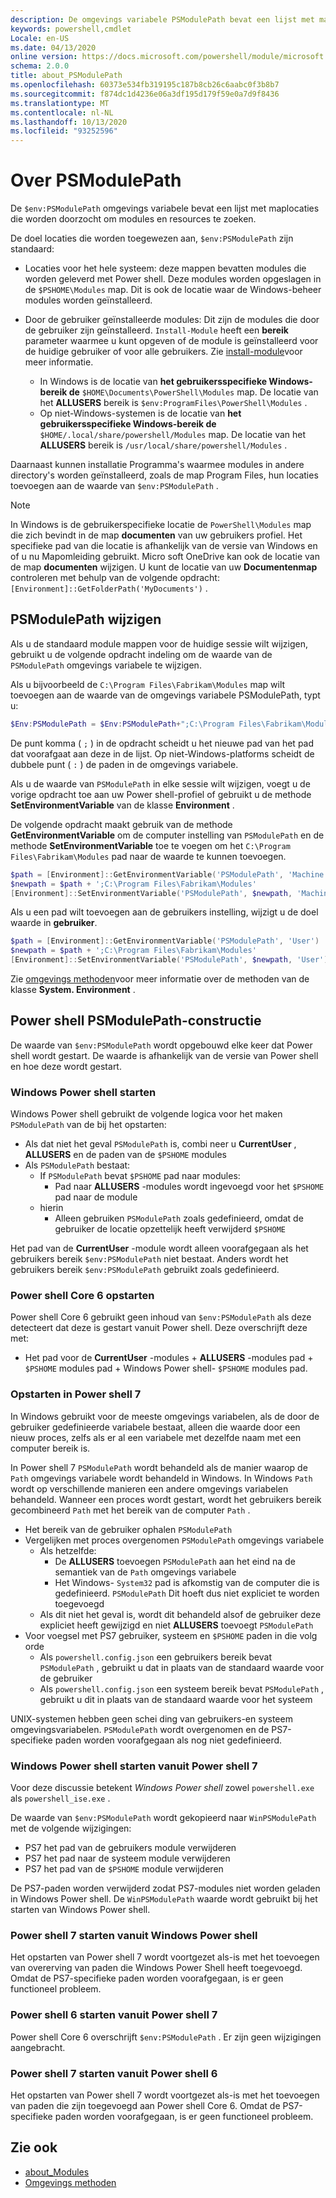 ```yaml
---
description: De omgevings variabele PSModulePath bevat een lijst met maplocaties die worden doorzocht om modules en resources te zoeken.
keywords: powershell,cmdlet
Locale: en-US
ms.date: 04/13/2020
online version: https://docs.microsoft.com/powershell/module/microsoft.powershell.core/about/about_PSModulePath?view=powershell-5.1&WT.mc_id=ps-gethelp
schema: 2.0.0
title: about_PSModulePath
ms.openlocfilehash: 60373e534fb319195c187b8cb26c6aabc0f3b8b7
ms.sourcegitcommit: f874dc1d4236e06a3df195d179f59e0a7d9f8436
ms.translationtype: MT
ms.contentlocale: nl-NL
ms.lasthandoff: 10/13/2020
ms.locfileid: "93252596"
---
```

# <a name="about-psmodulepath"></a>Over PSModulePath

De `$env:PSModulePath` omgevings variabele bevat een lijst met maplocaties die worden doorzocht om modules en resources te zoeken.

De doel locaties die worden toegewezen aan, `$env:PSModulePath` zijn standaard:

- Locaties voor het hele systeem: deze mappen bevatten modules die worden geleverd met Power shell. Deze modules worden opgeslagen in de `$PSHOME\Modules` map. Dit is ook de locatie waar de Windows-beheer modules worden geïnstalleerd.

- Door de gebruiker geïnstalleerde modules: Dit zijn de modules die door de gebruiker zijn geïnstalleerd.
  `Install-Module` heeft een **bereik** parameter waarmee u kunt opgeven of de module is geïnstalleerd voor de huidige gebruiker of voor alle gebruikers. Zie [install-module](xref:PowerShellGet.Install-Module)voor meer informatie.

  - In Windows is de locatie van **het gebruikersspecifieke Windows-bereik de** `$HOME\Documents\PowerShell\Modules` map. De locatie van het **ALLUSERS** bereik is `$env:ProgramFiles\PowerShell\Modules` .
  - Op niet-Windows-systemen is de locatie van **het gebruikersspecifieke Windows-bereik de** `$HOME/.local/share/powershell/Modules` map. De locatie van het **ALLUSERS** bereik is `/usr/local/share/powershell/Modules` .

Daarnaast kunnen installatie Programma's waarmee modules in andere directory's worden geïnstalleerd, zoals de map Program Files, hun locaties toevoegen aan de waarde van `$env:PSModulePath` .

> [!NOTE]
> In Windows is de gebruikerspecifieke locatie de `PowerShell\Modules` map die zich bevindt in de map **documenten** van uw gebruikers profiel. Het specifieke pad van die locatie is afhankelijk van de versie van Windows en of u nu Mapomleiding gebruikt. Micro soft OneDrive kan ook de locatie van de map **documenten** wijzigen. U kunt de locatie van uw **Documentenmap** controleren met behulp van de volgende opdracht: `[Environment]::GetFolderPath('MyDocuments')` .

## <a name="modifying-psmodulepath"></a>PSModulePath wijzigen

Als u de standaard module mappen voor de huidige sessie wilt wijzigen, gebruikt u de volgende opdracht indeling om de waarde van de `PSModulePath` omgevings variabele te wijzigen.

Als u bijvoorbeeld de `C:\Program Files\Fabrikam\Modules` map wilt toevoegen aan de waarde van de omgevings variabele PSModulePath, typt u:

```powershell
$Env:PSModulePath = $Env:PSModulePath+";C:\Program Files\Fabrikam\Modules"
```

De punt komma ( `;` ) in de opdracht scheidt u het nieuwe pad van het pad dat voorafgaat aan deze in de lijst. Op niet-Windows-platforms scheidt de dubbele punt ( `:` ) de paden in de omgevings variabele.

Als u de waarde van `PSModulePath` in elke sessie wilt wijzigen, voegt u de vorige opdracht toe aan uw Power shell-profiel of gebruikt u de methode **SetEnvironmentVariable** van de klasse **Environment** .

De volgende opdracht maakt gebruik van de methode **GetEnvironmentVariable** om de computer instelling van `PSModulePath` en de methode **SetEnvironmentVariable** toe te voegen om het `C:\Program Files\Fabrikam\Modules` pad naar de waarde te kunnen toevoegen.

```powershell
$path = [Environment]::GetEnvironmentVariable('PSModulePath', 'Machine')
$newpath = $path + ';C:\Program Files\Fabrikam\Modules'
[Environment]::SetEnvironmentVariable('PSModulePath', $newpath, 'Machine')
```

Als u een pad wilt toevoegen aan de gebruikers instelling, wijzigt u de doel waarde in **gebruiker**.

```powershell
$path = [Environment]::GetEnvironmentVariable('PSModulePath', 'User')
$newpath = $path + ';C:\Program Files\Fabrikam\Modules'
[Environment]::SetEnvironmentVariable('PSModulePath', $newpath, 'User')
```

Zie [omgevings methoden](/dotnet/api/system.environment)voor meer informatie over de methoden van de klasse **System. Environment** .

## <a name="powershell-psmodulepath-construction"></a>Power shell PSModulePath-constructie

De waarde van `$env:PSModulePath` wordt opgebouwd elke keer dat Power shell wordt gestart.
De waarde is afhankelijk van de versie van Power shell en hoe deze wordt gestart.

### <a name="windows-powershell-startup"></a>Windows Power shell starten

Windows Power shell gebruikt de volgende logica voor het maken `PSModulePath` van de bij het opstarten:

- Als dat niet het geval `PSModulePath` is, combi neer u **CurrentUser** , **ALLUSERS** en de paden van de `$PSHOME` modules
- Als `PSModulePath` bestaat:
  - If `PSModulePath` bevat `$PSHOME` pad naar modules:
    - Pad naar **ALLUSERS** -modules wordt ingevoegd voor het `$PSHOME` pad naar de module
  - hierin
    - Alleen gebruiken `PSModulePath` zoals gedefinieerd, omdat de gebruiker de locatie opzettelijk heeft verwijderd `$PSHOME`

Het pad van de **CurrentUser** -module wordt alleen voorafgegaan als het gebruikers bereik `$env:PSModulePath` niet bestaat. Anders wordt het gebruikers bereik `$env:PSModulePath` gebruikt zoals gedefinieerd.

### <a name="powershell-core-6-startup"></a>Power shell Core 6 opstarten

Power shell Core 6 gebruikt geen inhoud van `$env:PSModulePath` als deze detecteert dat deze is gestart vanuit Power shell. Deze overschrijft deze met:

- Het pad voor de **CurrentUser** -modules + **ALLUSERS** -modules pad + `$PSHOME` modules pad + Windows Power shell- `$PSHOME` modules pad.

### <a name="powershell-7-startup"></a>Opstarten in Power shell 7

In Windows gebruikt voor de meeste omgevings variabelen, als de door de gebruiker gedefinieerde variabele bestaat, alleen die waarde door een nieuw proces, zelfs als er al een variabele met dezelfde naam met een computer bereik is.

In Power shell 7 `PSModulePath` wordt behandeld als de manier waarop de `Path` omgevings variabele wordt behandeld in Windows. In Windows `Path` wordt op verschillende manieren een andere omgevings variabelen behandeld. Wanneer een proces wordt gestart, wordt het gebruikers bereik gecombineerd `Path` met het bereik van de computer `Path` .

- Het bereik van de gebruiker ophalen `PSModulePath`
- Vergelijken met proces overgenomen `PSModulePath` omgevings variabele
  - Als hetzelfde:
    - De **ALLUSERS** toevoegen `PSModulePath` aan het eind na de semantiek van de `Path` omgevings variabele
    - Het Windows- `System32` pad is afkomstig van de computer die is gedefinieerd. `PSModulePath` Dit hoeft dus niet expliciet te worden toegevoegd
  - Als dit niet het geval is, wordt dit behandeld alsof de gebruiker deze expliciet heeft gewijzigd en niet **ALLUSERS** toevoegt `PSModulePath`
- Voor voegsel met PS7 gebruiker, systeem en `$PSHOME` paden in die volg orde
  - Als `powershell.config.json` een gebruikers bereik bevat `PSModulePath` , gebruikt u dat in plaats van de standaard waarde voor de gebruiker
  - Als `powershell.config.json` een systeem bereik bevat `PSModulePath` , gebruikt u dit in plaats van de standaard waarde voor het systeem

UNIX-systemen hebben geen schei ding van gebruikers-en systeem omgevingsvariabelen.
`PSModulePath` wordt overgenomen en de PS7-specifieke paden worden voorafgegaan als nog niet gedefinieerd.

### <a name="starting-windows-powershell-from-powershell-7"></a>Windows Power shell starten vanuit Power shell 7

Voor deze discussie betekent _Windows Power shell_ zowel `powershell.exe` als `powershell_ise.exe` .

De waarde van `$env:PSModulePath` wordt gekopieerd naar `WinPSModulePath` met de volgende wijzigingen:

- PS7 het pad van de gebruikers module verwijderen
- PS7 het pad naar de systeem module verwijderen
- PS7 het pad van de `$PSHOME` module verwijderen

De PS7-paden worden verwijderd zodat PS7-modules niet worden geladen in Windows Power shell. De `WinPSModulePath` waarde wordt gebruikt bij het starten van Windows Power shell.

### <a name="starting-powershell-7-from-windows-powershell"></a>Power shell 7 starten vanuit Windows Power shell

Het opstarten van Power shell 7 wordt voortgezet als-is met het toevoegen van overerving van paden die Windows Power Shell heeft toegevoegd. Omdat de PS7-specifieke paden worden voorafgegaan, is er geen functioneel probleem.

### <a name="starting-powershell-6-from-powershell-7"></a>Power shell 6 starten vanuit Power shell 7

Power shell Core 6 overschrijft `$env:PSModulePath` . Er zijn geen wijzigingen aangebracht.

### <a name="starting-powershell-7-from-powershell-6"></a>Power shell 7 starten vanuit Power shell 6

Het opstarten van Power shell 7 wordt voortgezet als-is met het toevoegen van paden die zijn toegevoegd aan Power shell Core 6. Omdat de PS7-specifieke paden worden voorafgegaan, is er geen functioneel probleem.

## <a name="see-also"></a>Zie ook

- [about_Modules](about_Modules.md)
- [Omgevings methoden](/dotnet/api/system.environment)
